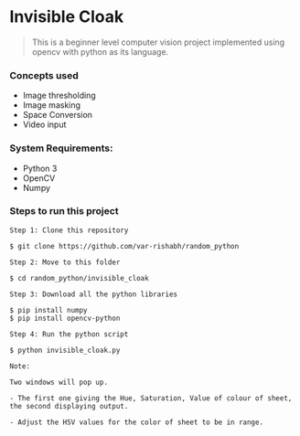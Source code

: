 # Invisible Cloak

> This is a beginner level computer vision project implemented using opencv with python as its language.

### Concepts used
- Image thresholding
- Image masking
- Space Conversion
- Video input

### System Requirements: 
- Python 3 
- OpenCV 
- Numpy

### Steps to run this project

```
Step 1: Clone this repository

$ git clone https://github.com/var-rishabh/random_python
```

```
Step 2: Move to this folder

$ cd random_python/invisible_cloak
```

```
Step 3: Download all the python libraries

$ pip install numpy
$ pip install opencv-python
```

```
Step 4: Run the python script

$ python invisible_cloak.py
```

```
Note: 

Two windows will pop up.

- The first one giving the Hue, Saturation, Value of colour of sheet, the second displaying output.

- Adjust the HSV values for the color of sheet to be in range.
```